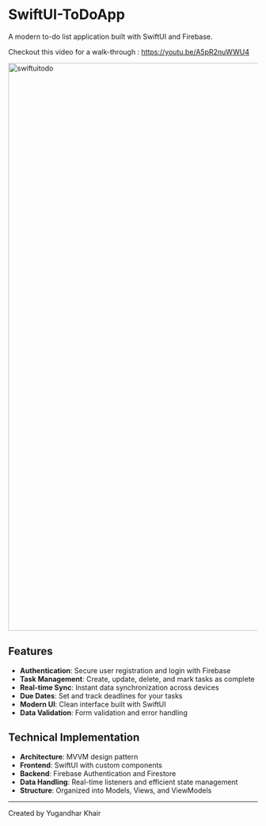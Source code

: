 # SwiftUI-ToDoApp

A modern to-do list application built with SwiftUI and Firebase.

Checkout this video for a walk-through : https://youtu.be/A5pR2nuWWU4

<img width="1147" alt="swiftuitodo" src="https://github.com/user-attachments/assets/ef1815dc-9ace-4976-8948-cc04cc00a349" />


## Features

- **Authentication**: Secure user registration and login with Firebase
- **Task Management**: Create, update, delete, and mark tasks as complete
- **Real-time Sync**: Instant data synchronization across devices
- **Due Dates**: Set and track deadlines for your tasks
- **Modern UI**: Clean interface built with SwiftUI
- **Data Validation**: Form validation and error handling

## Technical Implementation

- **Architecture**: MVVM design pattern
- **Frontend**: SwiftUI with custom components
- **Backend**: Firebase Authentication and Firestore
- **Data Handling**: Real-time listeners and efficient state management
- **Structure**: Organized into Models, Views, and ViewModels

---

Created by Yugandhar Khair
